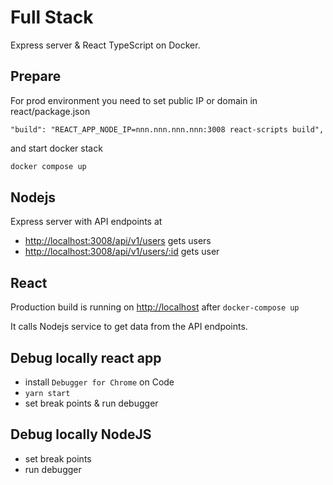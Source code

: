 # Full Stack

Express server & React TypeScript on Docker. 

## Prepare

For prod environment you need to set public IP or domain in react/package.json

```
"build": "REACT_APP_NODE_IP=nnn.nnn.nnn.nnn:3008 react-scripts build",
```

and start docker stack

```sh
docker compose up
```

## Nodejs

Express server with API endpoints at 
- <http://localhost:3008/api/v1/users> gets users
- <http://localhost:3008/api/v1/users/:id> gets user

## React

Production build is running on <http://localhost> after `docker-compose up` 

It calls Nodejs service to get data from the API endpoints.

## Debug locally react app

- install `Debugger for Chrome` on Code
- `yarn start`
- set break points & run debugger

## Debug locally NodeJS

- set break points
- run debugger
